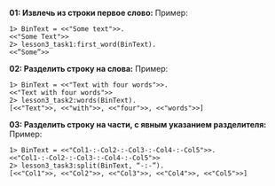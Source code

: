 __01: Извлечь из строки первое слово:__
Пример:

    1> BinText = <<"Some text">>.
    <<"Some Text">>
    2> lesson3_task1:first_word(BinText).
    <<”Some”>>

__02: Разделить строку на слова:__
Пример:

    1> BinText = <<"Text with four words">>.
    <<"Text with four words">>
    2> lesson3_task2:words(BinText).
    [<<"Text">>, <<"with">>, <<"four">>, <<"words">>]

__03: Разделить строку на части, с явным указанием разделителя:__
Пример:

    1> BinText = <<"Col1-:-Col2-:-Col3-:-Col4-:-Col5">>.
    <<"Col1-:-Col2-:-Col3-:-Col4-:-Col5">>
    2> lesson3_task3:split(BinText, “-:-”).
    [<<"Col1">>, <<"Col2">>, <<"Col3">>, <<"Col4">>, <<"Col5">>]